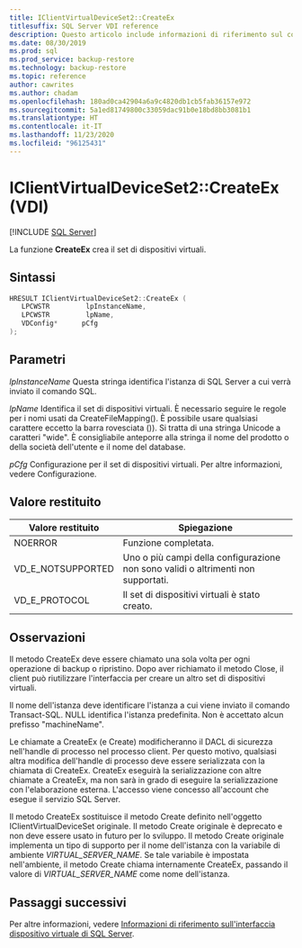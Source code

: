 ```yaml
---
title: IClientVirtualDeviceSet2::CreateEx
titlesuffix: SQL Server VDI reference
description: Questo articolo include informazioni di riferimento sul comando IClientVirtualDeviceSet2::CreateEx.
ms.date: 08/30/2019
ms.prod: sql
ms.prod_service: backup-restore
ms.technology: backup-restore
ms.topic: reference
author: cawrites
ms.author: chadam
ms.openlocfilehash: 180ad0ca42904a6a9c4820db1cb5fab36157e972
ms.sourcegitcommit: 5a1ed81749800c33059dac91b0e18bd8bb3081b1
ms.translationtype: HT
ms.contentlocale: it-IT
ms.lasthandoff: 11/23/2020
ms.locfileid: "96125431"
---
```

# <a name="iclientvirtualdeviceset2createex-vdi"></a>IClientVirtualDeviceSet2::CreateEx (VDI)

[!INCLUDE [SQL Server](../../../includes/applies-to-version/sqlserver.md)]

La funzione **CreateEx** crea il set di dispositivi virtuali.

## <a name="syntax"></a>Sintassi

```c
HRESULT IClientVirtualDeviceSet2::CreateEx (
   LPCWSTR         lpInstanceName,
   LPCWSTR         lpName,
   VDConfig*      pCfg
);
```

## <a name="parameters"></a>Parametri

*lpInstanceName* Questa stringa identifica l'istanza di SQL Server a cui verrà inviato il comando SQL.

*lpName* Identifica il set di dispositivi virtuali. È necessario seguire le regole per i nomi usati da CreateFileMapping(). È possibile usare qualsiasi carattere eccetto la barra rovesciata (\)). Si tratta di una stringa Unicode a caratteri "wide". È consigliabile anteporre alla stringa il nome del prodotto o della società dell'utente e il nome del database.

*pCfg* Configurazione per il set di dispositivi virtuali. Per altre informazioni, vedere Configurazione.

## <a name="return-value"></a>Valore restituito

|Valore restituito | Spiegazione |
|---|---|
| NOERROR | Funzione completata. |
| VD_E_NOTSUPPORTED | Uno o più campi della configurazione non sono validi o altrimenti non supportati. |
| VD_E_PROTOCOL | Il set di dispositivi virtuali è stato creato. |

## <a name="remarks"></a>Osservazioni

Il metodo CreateEx deve essere chiamato una sola volta per ogni operazione di backup o ripristino. Dopo aver richiamato il metodo Close, il client può riutilizzare l'interfaccia per creare un altro set di dispositivi virtuali.

Il nome dell'istanza deve identificare l'istanza a cui viene inviato il comando Transact-SQL. NULL identifica l'istanza predefinita. Non è accettato alcun prefisso "machineName\".

Le chiamate a CreateEx (e Create) modificheranno il DACL di sicurezza nell'handle di processo nel processo client. Per questo motivo, qualsiasi altra modifica dell'handle di processo deve essere serializzata con la chiamata di CreateEx. CreateEx eseguirà la serializzazione con altre chiamate a CreateEx, ma non sarà in grado di eseguire la serializzazione con l'elaborazione esterna. L'accesso viene concesso all'account che esegue il servizio SQL Server.

Il metodo CreateEx sostituisce il metodo Create definito nell'oggetto IClientVirtualDeviceSet originale. Il metodo Create originale è deprecato e non deve essere usato in futuro per lo sviluppo. Il metodo Create originale implementa un tipo di supporto per il nome dell'istanza con la variabile di ambiente _VIRTUAL_SERVER_NAME_. Se tale variabile è impostata nell'ambiente, il metodo Create chiama internamente CreateEx, passando il valore di _VIRTUAL_SERVER_NAME_ come nome dell'istanza.

## <a name="next-steps"></a>Passaggi successivi

Per altre informazioni, vedere [Informazioni di riferimento sull'interfaccia dispositivo virtuale di SQL Server](reference-virtual-device-interface.md).